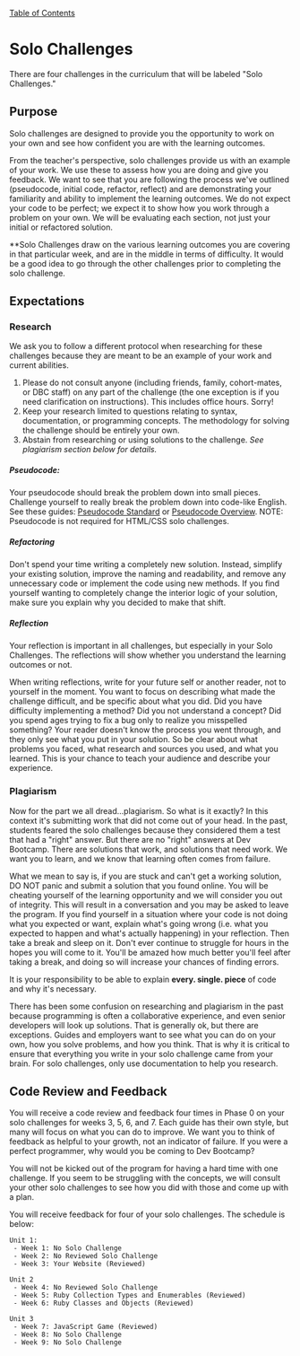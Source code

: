 [Table of Contents](README.md)

# Solo Challenges

There are four challenges in the curriculum that will be labeled "Solo Challenges."

## Purpose
Solo challenges are designed to provide you the opportunity to work on your own and see how confident you are with the learning outcomes.

From the teacher's perspective, solo challenges provide us with an example of your work. We use these to assess how you are doing and give you feedback. We want to see that you are following the process we've outlined (pseudocode, initial code, refactor, reflect) and are demonstrating your familiarity and ability to implement the learning outcomes. We do not expect your code to be perfect; we expect it to show how you work through a problem on your own. We will be evaluating each section, not just your initial or refactored solution.

**Solo Challenges draw on the various learning outcomes you are covering in that particular week, and are in the middle in terms of difficulty. It would be a good idea to go through the other challenges prior to completing the solo challenge.

## Expectations
### Research
We ask you to follow a different protocol when researching for these challenges because they are meant to be an example of your work and current abilities.

1. Please do not consult anyone (including friends, family, cohort-mates, or DBC staff) on any part of the challenge (the one exception is if you need clarification on instructions). This includes office hours. Sorry!
2. Keep your research limited to questions relating to syntax, documentation, or programming concepts. The methodology for solving the challenge should be entirely your own.
3. Abstain from researching or using solutions to the challenge. *See plagiarism section below for details.*

##### Pseudocode:
Your pseudocode should break the problem down into small pieces. Challenge yourself to really break the problem down into code-like English. See these guides: [Pseudocode Standard](http://users.csc.calpoly.edu/~jdalbey/SWE/pdl_std.html) or [Pseudocode Overview](http://www.cs.cornell.edu/Courses/cs482/2003su/handouts/pseudocode.pdf). NOTE: Pseudocode is not required for HTML/CSS solo challenges.

##### Refactoring
Don't spend your time writing a completely new solution. Instead, simplify your existing solution, improve the naming and readability, and remove any unnecessary code or implement the code using new methods. If you find yourself wanting to completely change the interior logic of your solution, make sure you explain why you decided to make that shift.

##### Reflection
Your reflection is important in all challenges, but especially in your Solo Challenges. The reflections will show whether you understand the learning outcomes or not.

When writing reflections, write for your future self or another reader, not to yourself in the moment. You want to focus on describing what made the challenge difficult, and be specific about what you did. Did you have difficulty implementing a method? Did you not understand a concept? Did you spend ages trying to fix a bug only to realize you misspelled something? Your reader doesn't know the process you went through, and they only see what you put in your solution. So be clear about what problems you faced, what research and sources you used, and what you learned. This is your chance to teach your audience and describe your experience.

### Plagiarism
Now for the part we all dread...plagiarism. So what is it exactly? In this context it's submitting work that did not come out of your head. In the past, students feared the solo challenges because they considered them a test that had a "right" answer. But there are no "right" answers at Dev Bootcamp. There are solutions that work, and solutions that need work. We want you to learn, and we know that learning often comes from failure.

What we mean to say is, if you are stuck and can't get a working solution, DO NOT panic and submit a solution that you found online. You will be cheating yourself of the learning opportunity and we will consider you out of integrity. This will result in a conversation and you may be asked to leave the program. If you find yourself in a situation where your code is not doing what you expected or want, explain what's going wrong (i.e. what you expected to happen and what's actually happening) in your reflection. Then take a break and sleep on it. Don't ever continue to struggle for hours in the hopes you will come to it. You'll be amazed how much better you'll feel after taking a break, and doing so will increase your chances of finding errors.

It is your responsibility to be able to explain **every. single. piece** of code and why it's necessary.

There has been some confusion on researching and plagiarism in the past because programming is often a collaborative experience, and even senior developers will look up solutions. That is generally ok, but there are exceptions. Guides and employers want to see what you can do on your own, how you solve problems, and how you think. That is why it is critical to ensure that everything you write in your solo challenge came from your brain. For solo challenges, only use documentation to help you research.

## Code Review and Feedback

You will receive a code review and feedback four times in Phase 0 on your solo challenges for weeks 3, 5, 6, and 7. Each guide has their own style, but many will focus on what you can do to improve. We want you to think of feedback as helpful to your growth, not an indicator of failure. If you were a perfect programmer, why would you be coming to Dev Bootcamp?

You will not be kicked out of the program for having a hard time with one challenge. If you seem to be struggling with the concepts, we will consult your other solo challenges to see how you did with those and come up with a plan.

You will receive feedback for four of your solo challenges. The schedule is below:

    Unit 1:
     - Week 1: No Solo Challenge
     - Week 2: No Reviewed Solo Challenge
     - Week 3: Your Website (Reviewed)

    Unit 2
     - Week 4: No Reviewed Solo Challenge
     - Week 5: Ruby Collection Types and Enumerables (Reviewed)
     - Week 6: Ruby Classes and Objects (Reviewed)

    Unit 3
     - Week 7: JavaScript Game (Reviewed)
     - Week 8: No Solo Challenge
     - Week 9: No Solo Challenge

